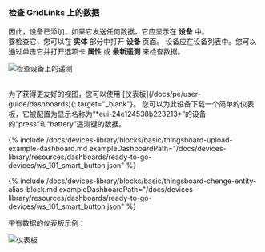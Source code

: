 ### 检查 GridLinks 上的数据

因此，设备已添加，如果它发送任何数据，它应显示在 **设备** 中。  
要检查它，您可以在 **实体** 部分中打开 **设备** 页面。
设备应在设备列表中。您可以通过单击它并打开选项卡 **属性** 或 **最新遥测** 来检查数据。

![检查设备上的遥测](/images/devices-library/ready-to-go-devices/ws101-smart-button/check-telemetry-on-device.png)

<br>
为了获得更友好的视图，您可以使用 [仪表板](/docs/pe/user-guide/dashboards){: target="_blank"}。  
您可以为此设备下载一个简单的仪表板，它被配置为显示名称为“*eui-24e124538b223213*”的设备的“press”和“battery”遥测键的数据。  

{% include /docs/devices-library/blocks/basic/thingsboard-upload-example-dashboard.md exampleDashboardPath="/docs/devices-library/resources/dashboards/ready-to-go-devices/ws_101_smart_button.json" %}

{% include /docs/devices-library/blocks/basic/thingsboard-chenge-entity-alias-block.md exampleDashboardPath="/docs/devices-library/resources/dashboards/ready-to-go-devices/ws_101_smart_button.json" %}

带有数据的仪表板示例：  

![仪表板](/images/devices-library/ready-to-go-devices/ws101-smart-button/example-of-the-dashboard-pe.png)